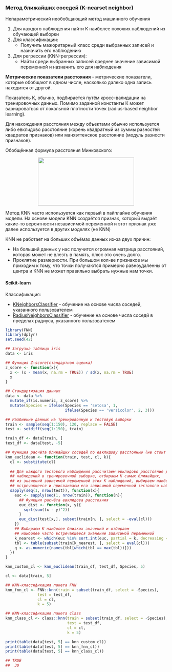 ### **Метод ближайших соседей (K-nearset neighbor)**

Непараметрический необобщающий метод машинного обучения

1. Для каждого наблюдения найти К наиболее похожих наблюдений из обучающей выборки
2. Для классификации:
	- Получить мажоритарный класс среди выбранных записей и назначить его наблюдению
3. Для регрессии (KNN-регрессия):
	- Найти среди выбранных записей среднее значение зависимой переменной и назначить его для наблюдения

**Метрические показатели расстояния** - метрические показатели, которые обобщают в одном числе, насколько далеко одна запись находится от другой.

Показатель К, обычно, подбирается путём кросс-валидации на тренировочных данных. Помимо заданной константы К может вариароваться от локальной плотности точек (radius-based neighbor learning). 

Для нахождения расстояния между объектами обычно используется либо евклидово расстояние (корень квадратный из суммы разностей квадратов признаков) или манхэттенское расстояние (модуль разности признаков).

Обобщённая формула расстояния Минковского:

<p align="center">
	<img width="300" height="150" src = "https://render.githubusercontent.com/render/math?math=\rho(x,%20y)%20=%20(\sum^n_{i=1}%20\left|x_i%20-%20y_i\right|^p)^{1/p}">
</p>

Метод KNN часто используется как первый в пайплайне обучения модели. На основе модели KNN создаётся признак, который выдаёт какие-то вероятности независимой переменной и этот признак уже далее используется в других моделях (не KNN)

KNN не работает на больших объёмах данных из-за двух причин:
  - На больший данных у нас получится огромная матрица расстояний, которая может не влезть в память, плюс это очень долго.
  - Проклятие размерности. При большом кол-ве признаков мы приходим к тому, что точки получаются примерно равноудаленны от центра и KNN не может правильно выбрать нужные нам точки.

#### Scikit-learn
Классификация:
  - [KNeighborsClassifier](https://scikit-learn.org/stable/modules/generated/sklearn.neighbors.KNeighborsClassifier.html#sklearn.neighbors.KNeighborsClassifier) - обучение на основе числа соседей, указанного пользователем
  - [RadiusNeighborsClassifier](https://scikit-learn.org/stable/modules/generated/sklearn.neighbors.RadiusNeighborsClassifier.html#sklearn.neighbors.RadiusNeighborsClassifier) - обучение на основе числа соседй в пределах радиуса, указанного пользователем


```r
library(FNN)
library(dplyr)
set.seed(42)

## Загрузка таблицы iris
data <- iris

## Функция Z-score(стандартная оценка)
z_score <- function(x){
  x <- (x - mean(x, na.rm = TRUE)) / sd(x, na.rm = TRUE)
  x
}

## Стандартизация данных
data <- data %>% 
  mutate_if(is.numeric, z_score) %>% 
  mutate(Species = ifelse(Species == 'setosa', 1, 
                          ifelse(Species == 'versicolor', 2, 3)))

## Разбиение данных на тренировочную и тестовую выборки
train <- sample(seq(1:150), 120, replace = FALSE)
test <- setdiff(seq(1:150), train)

train_df <- data[train, ]
test_df <- data[test, -5]

## Функция расчёта ближайщих соседей по евклидову расстоянию (не стоит использовать кроме как пример)
knn_euclidean <- function(train, test, cl, k){
  cl <- substitute(cl)
  
  ## Для каждого тестового наблюдения рассчитаем евклидово расстояние до всех
  ## наблюдений в тренировочной выборке, отбираем K самых ближайщих,
  ## из значений зависимой переменной этих K наблюдений, выбираем наиболее часто
  ## встречающееся и присваиваем его зависимой переменной тестового наблюдения
  sapply(seq(1, nrow(test)), function(x){
    euc <- sapply(seq(1, nrow(train)), function(n){
      ## Функция расчёта евклидова расстояния
      euc_dist <- function(x, y){
        sqrt(sum((x - y)^2))
      }
      euc_dist(test[x,], subset(train[n, ], select = -eval(cl)))
    })
    ## Выбираем K наиболее близких значений и отбираем 
    ## наиболее часто встречающееся значение зависимой переменной
    k_nearest <- which(euc %in% sort.int(euc, partial = k, decreasing = FALSE)[1:k])
    tbl <- table(subset(train[k_nearest, ], select = eval(cl)))
    q <- as.numeric(names(tbl[which(tbl == max(tbl))]))
  })
}

knn_custom_cl <- knn_euclidean(train_df, test_df, Species, 5)

cl <- data[train, 5]

## KNN-классификация пакета FNN
knn_fnn_cl <- FNN::knn(train = subset(train_df, select = -Species),
              test = test_df,
              cl = cl,
              k = 5)

## KNN-классификация пакета class
knn_class_cl <- class::knn(train = subset(train_df, select = -Species),
                           test = test_df,
                           cl = cl,
                           k = 5)

print(table(data[test, 5] == knn_custom_cl))
print(table(data[test, 5] == knn_fnn_cl))
print(table(data[test, 5] == knn_class_cl))

## TRUE
##	30
```
